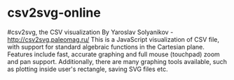 # csv2svg-online
#csv2svg, the CSV visualization By Yaroslav Solyanikov - http://csv2svg.paleomag.ru/  This is a JavaScript visualization of CSV file, with support for standard algebraic functions in the Cartesian plane. Features include fast, accurate graphing and full mouse (touchpad) zoom and pan support. Additionally, there are many graphing tools available, such as plotting inside user's rectangle, saving SVG files etc.
